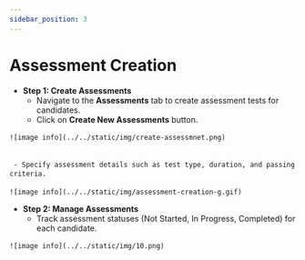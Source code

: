```yaml
---
sidebar_position: 3
---
```


# Assessment Creation

   - **Step 1: Create Assessments**
     - Navigate to the **Assessments** tab to create assessment tests for candidates.
     - Click on **Create New Assessments** button.
  
    ![image info](../../static/img/create-assessmnet.png) 


     - Specify assessment details such as test type, duration, and passing criteria.
  
    ![image info](../../static/img/assessment-creation-g.gif) 

   - **Step 2: Manage Assessments**
     - Track assessment statuses (Not Started, In Progress, Completed) for each candidate.
  
    ![image info](../../static/img/10.png)